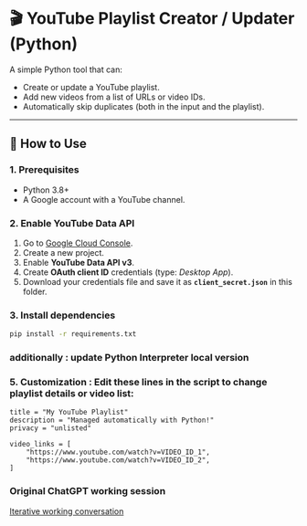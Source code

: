 # 🎬 YouTube Playlist Creator / Updater (Python)

A simple Python tool that can:
- Create or update a YouTube playlist.
- Add new videos from a list of URLs or video IDs.
- Automatically skip duplicates (both in the input and the playlist).

---

## 🚀 How to Use

### 1. Prerequisites
- Python 3.8+
- A Google account with a YouTube channel.

### 2. Enable YouTube Data API
1. Go to [Google Cloud Console](https://console.cloud.google.com/).
2. Create a new project.
3. Enable **YouTube Data API v3**.
4. Create **OAuth client ID** credentials (type: *Desktop App*).
5. Download your credentials file and save it as **`client_secret.json`** in this folder.

### 3. Install dependencies
```bash
pip install -r requirements.txt
```
### additionally : update Python Interpreter local version

### 5. Customization : Edit these lines in the script to change playlist details or video list:
```
title = "My YouTube Playlist"
description = "Managed automatically with Python!"
privacy = "unlisted"

video_links = [
    "https://www.youtube.com/watch?v=VIDEO_ID_1",
    "https://www.youtube.com/watch?v=VIDEO_ID_2",
]
```
### Original ChatGPT working session
[Iterative working conversation](https://chatgpt.com/share/68f57dfb-5330-8005-8559-f2670df6a400)